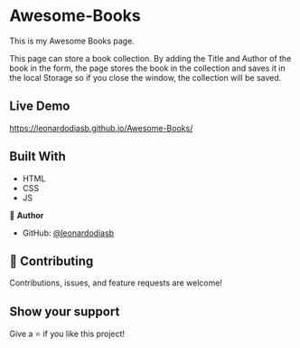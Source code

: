 # Awesome-Books

This is my Awesome Books page.

This page can store a book collection.
By adding the Title and Author of the book in the form, the page stores the book in the collection and saves it in the local Storage so if you close the window, the collection will be saved.

## Live Demo
https://leonardodiasb.github.io/Awesome-Books/
## Built With

- HTML
- CSS
- JS

👤 **Author**

- GitHub: [@leonardodiasb](https://github.com/leonardodiasb)

## 🤝 Contributing

Contributions, issues, and feature requests are welcome!

## Show your support

Give a ⭐️ if you like this project!
